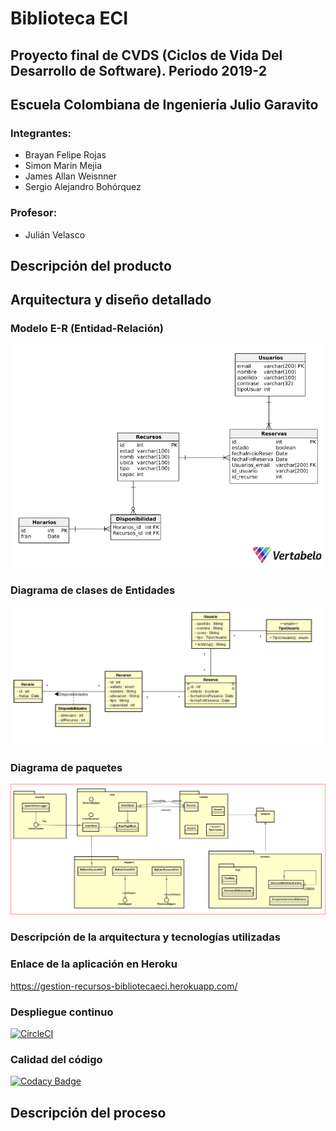 ﻿# Biblioteca ECI
## Proyecto final de CVDS (Ciclos de Vida Del Desarrollo de Software). Periodo 2019-2
## Escuela Colombiana de Ingeniería Julio Garavito

### Integrantes:
* Brayan Felipe Rojas
* Simon Marin Mejia
* James Allan Weisnner
* Sergio Alejandro Bohórquez 

### Profesor:
* Julián Velasco


## Descripción del producto

## Arquitectura y diseño detallado

### Modelo E-R (Entidad-Relación)
![Modelo E-R](https://github.com/2019-2-PROYCVDS-WILDCAT/Proyecto_CVDS/blob/master/img/ModeloER3.png)
### Diagrama de clases de Entidades
![Diagrama de clases](https://github.com/2019-2-PROYCVDS-WILDCAT/Proyecto_CVDS/blob/master/img/DClases.png)
### Diagrama de paquetes
![Diagrama de clases](https://github.com/2019-2-PROYCVDS-WILDCAT/Proyecto_CVDS/blob/master/img/DiagramaPaquetes.png)
### Descripción de la arquitectura y tecnologías utilizadas
### Enlace de la aplicación en Heroku

https://gestion-recursos-bibliotecaeci.herokuapp.com/

### Despliegue continuo

[![CircleCI](https://circleci.com/gh/2019-2-PROYCVDS-WILDCAT/Proyecto_CVDS.svg?style=svg)](https://circleci.com/gh/2019-2-PROYCVDS-WILDCAT/Proyecto_CVDS)

### Calidad del código
[![Codacy Badge](https://api.codacy.com/project/badge/Grade/96529c2ddd674254b403a423975f8402)](https://www.codacy.com/manual/SimonMarinM/Proyecto_CVDS?utm_source=github.com&amp;utm_medium=referral&amp;utm_content=2019-2-PROYCVDS-WILDCAT/Proyecto_CVDS&amp;utm_campaign=Badge_Grade)
## Descripción del proceso

